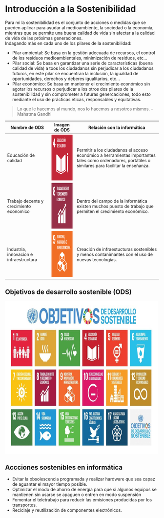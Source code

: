 # Introducción a la Sostenibilidad

Para mi la sostenibilidad es el conjunto de acciones o medidas que se pueden aplicar para ayudar al medioambiente, la sociedad o la economía, mientras que se permite una buena calidad de vida sin afectar a la calidad de vida de las próximas generaciones. <br>
Indagando más en cada uno de los pilares de la sostenibilidad: 
- Pilar ambiental: Se basa en la gestión adecuada de recursos, el control de los residuos medioambientales, minimización de residuos, etc... 
- Pilar social: Se basa en garantizar una serie de características (buena calidad de vida) a toos los ciudadanos sin perjudicar a los ciudadanos futuros, en este pilar se encuentran la inclusión, la igualdad de oportunidades, derechos y deberes igualitarios, etc... 
- Pilar económico: Se basa en mantener el crecimiento económico sin agotar los recursos o perjudicar a los otros dos pilares de la sostenibilidad y sin comprometer a futuras genercaciones, todo esto mediante el uso de prácticas éticas, responsables y equitativas. 

>Lo que le hacemos al mundo, nos lo hacemos a nosotros mismos. – Mahatma Gandhi

| Nombre de ODS | Imagen de ODS | Relación con la informática |
| ------------- | ------------- | --------------------------- |
| Educación de calidad | <img width="150" height="150" alt="ODS 4 - Educación de calidad" src="https://github.com/AidanGuzmanPostigo/P2---MarkDown-basico/blob/main/resources/4.png"/> | Permitir a los ciudadanos el acceso económico a herramientas importantes tales como ordenadores, portátiles o similares para facilitar la enseñanza. |
| Trabajo decente y crecimiento economico | <img width="150" height="150" alt="ODS 8 - Trabajo decente y crecimiento economico" src="https://github.com/AidanGuzmanPostigo/P2---MarkDown-basico/blob/main/resources/8.png"/> | Dentro del campo de la informática existen muchos puesto de trabajo que permiten el crecimiento económico. |
| Industria, innovacion e infraestructura | <img width="150" height="150" alt="ODS 9 - Industria, innovacion e infraestructura" src="https://github.com/AidanGuzmanPostigo/P2---MarkDown-basico/blob/main/resources/9.png"/> | Creación de infraestucturas sostenibles y menos contanimantes con el uso de nuevas tecnologías. |

## Objetivos de desarrollo sostenible (ODS)
<img width="500" height="500" alt="ODS" src="https://github.com/AidanGuzmanPostigo/P2---MarkDown-basico/blob/main/resources/ODS.png"/>

## Accciones sostenibles en informática
- Evitar la obsolescencia programada y realizar hardware que sea capaz de aguantar el mayor tiempo posible.
- Optimizar el modo de ahorro de energía para que si algunos equipos se mantienen sin usarse se apaguen o entren en modo suspensión
- Fomentar el teletrabajo para reducir las emisiones producidas por los transportes.
- Reciclaje y reutilización de componentes electrónicos.
